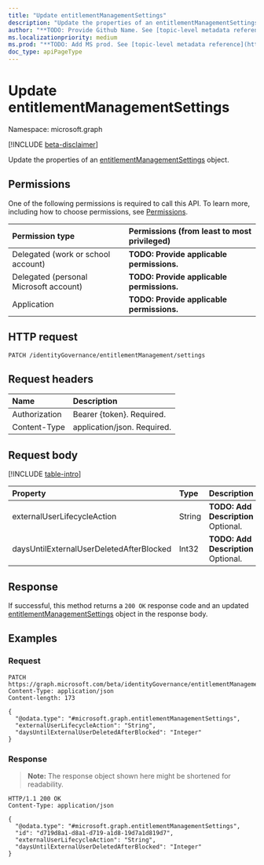 ```yaml
---
title: "Update entitlementManagementSettings"
description: "Update the properties of an entitlementManagementSettings object."
author: "**TODO: Provide Github Name. See [topic-level metadata reference](https://msgo.azurewebsites.net/add/document/guidelines/metadata.html#topic-level-metadata)**"
ms.localizationpriority: medium
ms.prod: "**TODO: Add MS prod. See [topic-level metadata reference](https://msgo.azurewebsites.net/add/document/guidelines/metadata.html#topic-level-metadata)**"
doc_type: apiPageType
---
```


# Update entitlementManagementSettings
Namespace: microsoft.graph

[!INCLUDE [beta-disclaimer](../../includes/beta-disclaimer.md)]

Update the properties of an [entitlementManagementSettings](../resources/entitlementmanagementsettings.md) object.

## Permissions
One of the following permissions is required to call this API. To learn more, including how to choose permissions, see [Permissions](/graph/permissions-reference).

|Permission type|Permissions (from least to most privileged)|
|:---|:---|
|Delegated (work or school account)|**TODO: Provide applicable permissions.**|
|Delegated (personal Microsoft account)|**TODO: Provide applicable permissions.**|
|Application|**TODO: Provide applicable permissions.**|

## HTTP request

<!-- {
  "blockType": "ignored"
}
-->
``` http
PATCH /identityGovernance/entitlementManagement/settings
```

## Request headers
|Name|Description|
|:---|:---|
|Authorization|Bearer {token}. Required.|
|Content-Type|application/json. Required.|

## Request body
[!INCLUDE [table-intro](../../includes/update-property-table-intro.md)]


|Property|Type|Description|
|:---|:---|:---|
|externalUserLifecycleAction|String|**TODO: Add Description** Optional.|
|daysUntilExternalUserDeletedAfterBlocked|Int32|**TODO: Add Description** Optional.|



## Response

If successful, this method returns a `200 OK` response code and an updated [entitlementManagementSettings](../resources/entitlementmanagementsettings.md) object in the response body.

## Examples

### Request
<!-- {
  "blockType": "request",
  "name": "update_entitlementmanagementsettings"
}
-->
``` http
PATCH https://graph.microsoft.com/beta/identityGovernance/entitlementManagement/settings
Content-Type: application/json
Content-length: 173

{
  "@odata.type": "#microsoft.graph.entitlementManagementSettings",
  "externalUserLifecycleAction": "String",
  "daysUntilExternalUserDeletedAfterBlocked": "Integer"
}
```


### Response
>**Note:** The response object shown here might be shortened for readability.
<!-- {
  "blockType": "response",
  "truncated": true
}
-->
``` http
HTTP/1.1 200 OK
Content-Type: application/json

{
  "@odata.type": "#microsoft.graph.entitlementManagementSettings",
  "id": "d719d8a1-d8a1-d719-a1d8-19d7a1d819d7",
  "externalUserLifecycleAction": "String",
  "daysUntilExternalUserDeletedAfterBlocked": "Integer"
}
```

